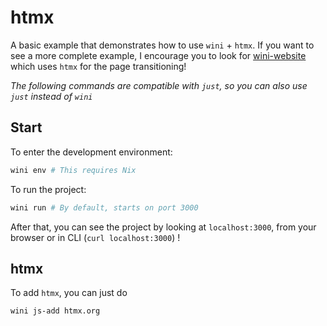 # htmx

A basic example that demonstrates how to use `wini` + `htmx`. If you want to see a more complete example, I encourage you to look for [wini-website](../../wini-website) which uses `htmx` for the page transitioning!

*The following commands are compatible with `just`, so you can also use `just` instead of `wini`*

## Start

To enter the development environment: 
```sh
wini env # This requires Nix
```

To run the project:
```sh
wini run # By default, starts on port 3000
```

After that, you can see the project by looking at `localhost:3000`, from your browser or in CLI (`curl localhost:3000`) !

## htmx

To add `htmx`, you can just do 

```sh
wini js-add htmx.org
```
